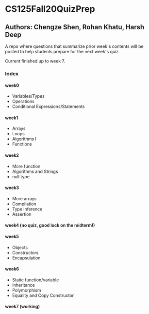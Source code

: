 # CS125Fall20QuizPrep
## Authors: Chengze Shen, Rohan Khatu, Harsh Deep
A repo where questions that summarize prior week's contents will be posted to help students prepare for the next week's quiz.

Current finished up to week 7.

### Index
  #### week0
   * Variables/Types
   * Operations
   * Conditional Expressions/Statements
  
  #### week1
   * Arrays
   * Loops
   * Algorithms I
   * Functions
  
  #### week2
   * More function
   * Algorithms and Strings
   * null type
  
  #### week3 
   * More arrays
   * Compilation
   * Type inference
   * Assertion
  
  #### week4 (no quiz, good luck on the midterm!)
  
  #### week5
   * Objects
   * Constructors
   * Encapsulation
  
  #### week6 
   * Static function/variable
   * Inheritance
   * Polymorphism
   * Equality and Copy Constructor
  
  #### week7 (working)
